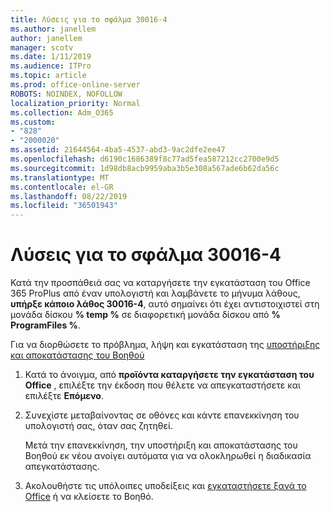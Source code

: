```yaml
---
title: Λύσεις για το σφάλμα 30016-4
ms.author: janellem
author: janellem
manager: scotv
ms.date: 1/11/2019
ms.audience: ITPro
ms.topic: article
ms.prod: office-online-server
ROBOTS: NOINDEX, NOFOLLOW
localization_priority: Normal
ms.collection: Adm_O365
ms.custom:
- "828"
- "2000020"
ms.assetid: 21644564-4ba5-4537-abd3-9ac2dfe2ee47
ms.openlocfilehash: d6190c1686389f8c77ad5fea587212cc2700e9d5
ms.sourcegitcommit: 1d98db8acb9959aba3b5e308a567ade6b62da56c
ms.translationtype: MT
ms.contentlocale: el-GR
ms.lasthandoff: 08/22/2019
ms.locfileid: "36501943"
---
```

# <a name="solutions-for-error-30016-4"></a>Λύσεις για το σφάλμα 30016-4

Κατά την προσπάθειά σας να καταργήσετε την εγκατάσταση του Office 365 ProPlus από έναν υπολογιστή και λαμβάνετε το μήνυμα λάθους, **υπήρξε κάποιο λάθος 30016-4**, αυτό σημαίνει ότι έχει αντιστοιχιστεί στη μονάδα δίσκου **% temp %** σε διαφορετική μονάδα δίσκου από **% ProgramFiles %**.
  
Για να διορθώσετε το πρόβλημα, λήψη και εγκατάσταση της [υποστήριξης και αποκατάστασης του Βοηθού](https://aka.ms/SARA-OfficeUninstall-Alchemy)
  
1. Κατά το άνοιγμα, από **προϊόντα καταργήσετε την εγκατάσταση του Office** , επιλέξτε την έκδοση που θέλετε να απεγκαταστήσετε και επιλέξτε **Επόμενο**.

2. Συνεχίστε μεταβαίνοντας σε οθόνες και κάντε επανεκκίνηση του υπολογιστή σας, όταν σας ζητηθεί.

    Μετά την επανεκκίνηση, την υποστήριξη και αποκατάστασης του Βοηθού εκ νέου ανοίγει αυτόματα για να ολοκληρωθεί η διαδικασία απεγκατάστασης.

3. Ακολουθήστε τις υπόλοιπες υποδείξεις και [εγκαταστήσετε ξανά το Office](https://portal.office.com/OLS/MySoftware.aspx) ή να κλείσετε το Βοηθό.
